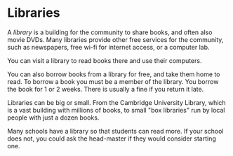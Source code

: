 
# Libraries

A *library* is a building for the community to share books, and often also movie DVDs. Many libraries provide other free services for the community, such as newspapers, free wi-fi for internet access, or a computer lab.

You can visit a library to read books there and use their computers.

You can also borrow books from a library for free, and take them home to read. To borrow a book you must be a member of the library. You borrow the book for 1 or 2 weeks. There is usually a fine if you return it late.

Libraries can be big or small. From the Cambridge University Library, which is a vast building with millions of books, to small "box libraries" run by local people with just a dozen books.

Many schools have a library so that students can read more. If your school does not, you could ask the head-master if they would consider starting one.
